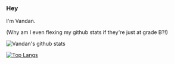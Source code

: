 ### Hey

I'm Vandan.

(Why am I even flexing my github stats if they're just at grade B?!)


![Vandan's github stats](https://github-readme-stats.vercel.app/api?username=vandanrohatgi)

[![Top Langs](https://github-readme-stats.vercel.app/api/top-langs/?username=vandanrohatgi&layout=compact&hide=scss,css,html,javascript&langs_count=8)](https://github.com/anuraghazra/github-readme-stats)

                                                         
<!--
**vandanrohatgi/vandanrohatgi** is a ✨ _special_ ✨ repository because its `README.md` (this file) appears on your GitHub profile.

Here are some ideas to get you started:

- 🔭 I’m currently working on ...
- 🌱 I’m currently learning ...
- 👯 I’m looking to collaborate on ...
- 🤔 I’m looking for help with ...
- 💬 Ask me about ...
- 📫 How to reach me: ...
- 😄 Pronouns: ...
- ⚡ Fun fact: ...
-->
